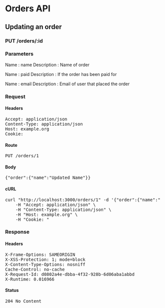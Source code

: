 # Orders API

## Updating an order

### PUT /orders/:id

### Parameters

Name : name
Description : Name of order

Name : paid
Description : If the order has been paid for

Name : email
Description : Email of user that placed the order

### Request

#### Headers

<pre>Accept: application/json
Content-Type: application/json
Host: example.org
Cookie: </pre>

#### Route

<pre>PUT /orders/1</pre>

#### Body

<pre>{"order":{"name":"Updated Name"}}</pre>

#### cURL

<pre class="request">curl &quot;http://localhost:3000/orders/1&quot; -d &#39;{&quot;order&quot;:{&quot;name&quot;:&quot;Updated Name&quot;}}&#39; -X PUT \
	-H &quot;Accept: application/json&quot; \
	-H &quot;Content-Type: application/json&quot; \
	-H &quot;Host: example.org&quot; \
	-H &quot;Cookie: &quot;</pre>

### Response

#### Headers

<pre>X-Frame-Options: SAMEORIGIN
X-XSS-Protection: 1; mode=block
X-Content-Type-Options: nosniff
Cache-Control: no-cache
X-Request-Id: d0802a4e-dbba-4f32-928b-6d06aba1abbd
X-Runtime: 0.016966</pre>

#### Status

<pre>204 No Content</pre>

